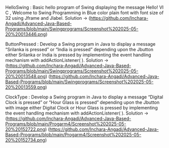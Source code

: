 HelloSwing : Basic hello program of Swing displaying the message Hello! VI C , Welcome to Swing
Programming in Blue color plain font with font size of 32 using Jframe and Jlabel.
Solution -> (https://github.com/Inchara-Angadi/Advanced-Java-Based-Programs/blob/main/Swingprograms/Screenshot%202025-05-20%20013446.png)

ButtonPressed : Develop a Swing program in Java to display a message “Srilanka is pressed” or “India is
pressed” depending upon the Jbutton either Srilanka or India is pressed by implementing the
event handling mechanism with addActionListener( ).
Solution -> (https://github.com/Inchara-Angadi/Advanced-Java-Based-Programs/blob/main/Swingprograms/Screenshot%202025-05-20%20013548.png)
            (https://github.com/Inchara-Angadi/Advanced-Java-Based-Programs/blob/main/Swingprograms/Screenshot%202025-05-20%20013559.png)


ClockType : Develop a Swing program in Java to display a message “Digital Clock is pressed” or “Hour
Glass is pressed” depending upon the Jbutton with image either Digital Clock or Hour Glass is
pressed by implementing the event handling mechanism with addActionListener( ).
Solution -> (https://github.com/Inchara-Angadi/Advanced-Java-Based-Programs/blob/main/Progarm4/Screenshot%202025-05-20%20152722.png)
            (https://github.com/Inchara-Angadi/Advanced-Java-Based-Programs/blob/main/Progarm4/Screenshot%202025-05-20%20152734.png)
